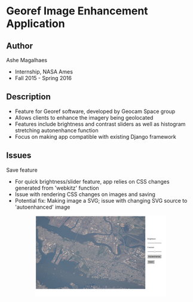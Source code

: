 # Georef Image Enhancement Application 
## Author 
Ashe Magalhaes 
* Internship, NASA Ames 
* Fall 2015 - Spring 2016 

## Description 
* Feature for Georef software, developed by Geocam Space group 
* Allows clients to enhance the imagery being geolocated
* Features include brightness and contrast sliders as well as histogram stretching autonenhance function 
* Focus on making app compatible with existing Django framework 

## Issues  
Save feature 
  * For quick brightness/slider feature, app relies on CSS changes generated from 'webkitz' function 
  * Issue with rendering CSS changes on images and saving 
  * Potential fix: Making image a SVG; issue with changing SVG source to 'autoenhanced' image 
  
<p align="center">
  <img src="app.jpg" width="350"/>
</p>
